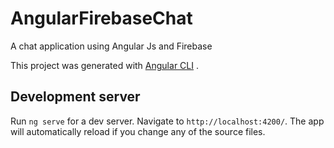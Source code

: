 # AngularFirebaseChat
A chat application using Angular Js and Firebase

This project was generated with [Angular CLI](https://github.com/angular/angular-cli) .

## Development server

Run `ng serve` for a dev server. Navigate to `http://localhost:4200/`. The app will automatically reload if you change any of the source files.

